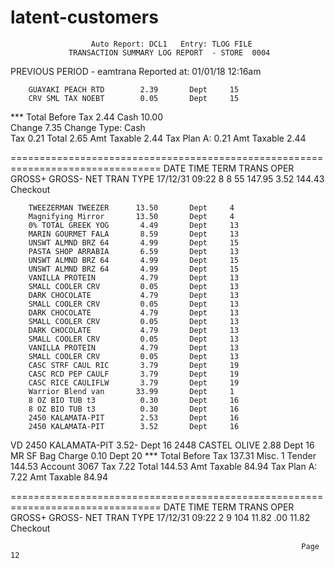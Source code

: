 # latent-customers


                      Auto Report: DCL1   Entry: TLOG FILE
                 TRANSACTION SUMMARY LOG REPORT  - STORE  0004

 PREVIOUS PERIOD - eamtrana                       Reported at: 01/01/18 12:16am


        GUAYAKI PEACH RTD        2.39       Dept     15
        CRV SML TAX NOEBT        0.05       Dept     15
 ***    Total Before Tax         2.44
        Cash                    10.00       
         Change                  7.35       Change Type:   Cash               
    Tax        0.21 Total        2.65       Amt Taxable       2.44
        Tax Plan A:     0.21                Amt Taxable       2.44

================================================================================
  DATE   TIME  TERM TRANS  OPER       GROSS+    GROSS-    NET    TRAN TYPE 
17/12/31 09:22    8    8        55   147.95      3.52    144.43  Checkout     

        TWEEZERMAN TWEEZER      13.50       Dept     4
        Magnifying Mirror       13.50       Dept     4
        0% TOTAL GREEK YOG       4.49       Dept     13
        MARIN GOURMET FALA       8.59       Dept     13
        UNSWT ALMND BRZ 64       4.99       Dept     15
        PASTA SHOP ARRABIA       6.59       Dept     13
        UNSWT ALMND BRZ 64       4.99       Dept     15
        UNSWT ALMND BRZ 64       4.99       Dept     15
        VANILLA PROTEIN          4.79       Dept     13
        SMALL COOLER CRV         0.05       Dept     13
        DARK CHOCOLATE           4.79       Dept     13
        SMALL COOLER CRV         0.05       Dept     13
        DARK CHOCOLATE           4.79       Dept     13
        SMALL COOLER CRV         0.05       Dept     13
        DARK CHOCOLATE           4.79       Dept     13
        SMALL COOLER CRV         0.05       Dept     13
        VANILLA PROTEIN          4.79       Dept     13
        SMALL COOLER CRV         0.05       Dept     13
        CASC STRF CAUL RIC       3.79       Dept     19
        CASC RCD PEP CAULF       3.79       Dept     19
        CASC RICE CAULIFLW       3.79       Dept     19
        Warrior Blend van       33.99       Dept     1
        8 OZ BIO TUB t3          0.30       Dept     16
        8 OZ BIO TUB t3          0.30       Dept     16
        2450 KALAMATA-PIT        2.53       Dept     16
        2450 KALAMATA-PIT        3.52       Dept     16
 VD     2450 KALAMATA-PIT        3.52-      Dept     16
        2448 CASTEL OLIVE        2.88       Dept     16
 MR     SF Bag Charge            0.10       Dept     20
 ***    Total Before Tax       137.31
        Misc. 1 Tender         144.53       Account   3067
    Tax        7.22 Total      144.53       Amt Taxable      84.94
        Tax Plan A:     7.22                Amt Taxable      84.94

================================================================================
  DATE   TIME  TERM TRANS  OPER       GROSS+    GROSS-    NET    TRAN TYPE 
17/12/31 09:22    2    9       104    11.82       .00     11.82  Checkout     


                                                                     Page 12

